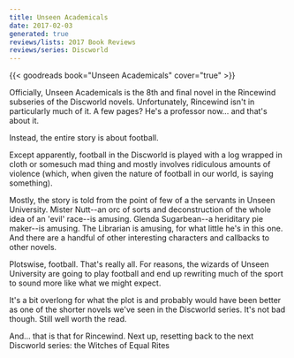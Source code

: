 ```yaml
---
title: Unseen Academicals
date: 2017-02-03
generated: true
reviews/lists: 2017 Book Reviews
reviews/series: Discworld
---
```

{{< goodreads book="Unseen Academicals" cover="true" >}}

Officially, Unseen Academicals is the 8th and final novel in the Rincewind subseries of the Discworld novels. Unfortunately, Rincewind isn't in particularly much of it. A few pages? He's a professor now... and that's about it.  

Instead, the entire story is about football.  

<!--more-->

Except apparently, football in the Discworld is played with a log wrapped in cloth or somesuch mad thing and mostly involves ridiculous amounts of violence (which, when given the nature of football in our world, is saying something).  

Mostly, the story is told from the point of few of a the servants in Unseen University. Mister Nutt--an orc of sorts and deconstruction of the whole idea of an 'evil' race--is amusing. Glenda Sugarbean--a heriditary pie maker--is amusing. The Librarian is amusing, for what little he's in this one. And there are a handful of other interesting characters and callbacks to other novels.  

Plotswise, football. That's really all. For reasons, the wizards of Unseen University are going to play football and end up rewriting much of the sport to sound more like what we might expect.  

It's a bit overlong for what the plot is and probably would have been better as one of the shorter novels we've seen in the Discworld series. It's not bad though. Still well worth the read.  

And... that is that for Rincewind. Next up, resetting back to the next Discworld series: the Witches of Equal Rites


